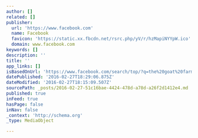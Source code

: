 ```yaml
---
author: []
related: []
publisher:
  url: 'https://www.facebook.com'
  name: Facebook
  favicon: 'https://static.xx.fbcdn.net/rsrc.php/yV/r/hzMapiNYYpW.ico'
  domain: www.facebook.com
keywords: []
description: ''
title: ''
app_links: []
isBasedOnUrl: 'https://www.facebook.com/search/top/?q=the%20goat%20farm%20arts%20center'
datePublished: '2016-02-27T18:29:06.875Z'
dateModified: '2016-02-27T18:15:09.507Z'
sourcePath: _posts/2016-02-27-51c16bae-4424-478d-a78d-a26f2d1412e4.md
published: true
inFeed: true
hasPage: false
inNav: false
_context: 'http://schema.org'
_type: MediaObject

---
```

